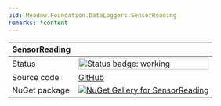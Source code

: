 ```yaml
---
uid: Meadow.Foundation.DataLoggers.SensorReading
remarks: *content
---
```


| SensorReading | |
|--------|--------|
| Status | <img src="https://img.shields.io/badge/Working-brightgreen" style="width: auto; height: -webkit-fill-available;" alt="Status badge: working" /> |
| Source code | [GitHub](https://github.com/WildernessLabs/Meadow.Foundation/tree/main/Source/Meadow.Foundation.Libraries_and_Frameworks/DataLoggers.SensorReading) |
| NuGet package | <a href="https://www.nuget.org/packages/Meadow.Foundation.DataLoggers.SensorReading/" target="_blank"><img src="https://img.shields.io/nuget/v/Meadow.Foundation.DataLoggers.SensorReading.svg?label=Meadow.Foundation.DataLoggers.SensorReading" alt="NuGet Gallery for SensorReading" /></a> |
